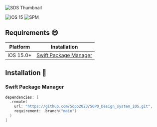 ![SDS Thumbnail](https://github.com/user-attachments/assets/5a508ad8-dbdd-4205-814c-1d988b00996c)


![iOS 15](https://img.shields.io/badge/Requirements-iOS_15%2B-black)
![SPM](https://img.shields.io/badge/SPM-compatible-orange)

## Requirements :smile:

| Platform | Installation |
| -- | -- |
| iOS 15.0+ | [Swift Package Manager](#swift-packger-manager) |

## Installation :monocle_face:

### Swift Package Manager
```swift
dependencies: [
  .remote(
    url: "https://github.com/Sopo2023/SOPO_Design_system_iOS.git",
    requirement: .branch("main")
  )
]
```
